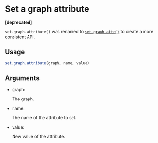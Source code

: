 # Set a graph attribute

**\[deprecated\]**

`set.graph.attribute()` was renamed to
[`set_graph_attr()`](https://r.igraph.org/reference/set_graph_attr.md)
to create a more consistent API.

## Usage

``` r
set.graph.attribute(graph, name, value)
```

## Arguments

- graph:

  The graph.

- name:

  The name of the attribute to set.

- value:

  New value of the attribute.
